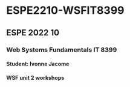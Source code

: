 # ESPE2210-WSFIT8399
## ESPE 2022 10 
### Web Systems Fundamentals  IT 8399
#### Student: Ivonne Jacome
#### WSF unit 2 workshops
